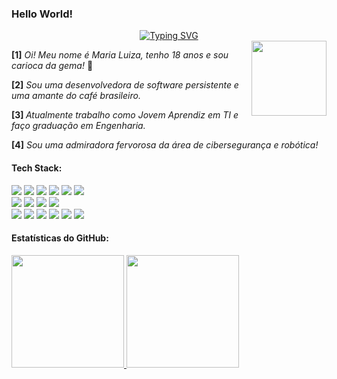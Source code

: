 <h3>Hello World! <img src ="https://media4.giphy.com/media/v1.Y2lkPTc5MGI3NjExa2xndGRld3ZjZXVlMGZ1NWZxejdvbDFmdHFya2xydzFvd2huNm85NCZlcD12MV9pbnRlcm5hbF9naWZfYnlfaWQmY3Q9cw/ZCM2FuiUVflBu/giphy.gif" style="width:30px;height:0" /></h3>

<div align="center">
 <a href="https://git.io/typing-svg"><img src="https://readme-typing-svg.herokuapp.com?font=Fira+Code&letterSpacing=0.2em&pause=1000&color=80FF00&width=435&lines=Loading+profile+.+.+.+;Acess+granted." alt="Typing SVG" /></a>
</div>

 <img align=right src="https://media.giphy.com/media/cJOaRkaZwxgYHkIueW/giphy.gif?cid=ecf05e479hudhixsgimm5dhiy0eqmxua025axdwny0z2ua75&ep=v1_stickers_related&rid=giphy.gif&ct=s" style="height:120px"/>
  <p> <b>[1]</b> <em>Oi! Meu nome é Maria Luiza, tenho 18 anos e sou carioca da gema! </em>👾 </p>
  <p> <b>[2]</b> <em>Sou uma desenvolvedora de software persistente e uma amante do café brasileiro. </em> </p>
  <p><b>[3] </b> <em> Atualmente trabalho como Jovem Aprendiz em TI e faço graduação em Engenharia. </em> </p>
  <p><b>[4]</b> <em> Sou uma admiradora fervorosa da área de cibersegurança e robótica! </em></p>

#### Tech Stack:

<div>
<img src="https://img.shields.io/badge/JavaScript-000000?logo=javascript&logoColor=F7DF1E&style=for-the-badge">
<img src="https://img.shields.io/badge/Babel-000000?style=for-the-badge&logo=babel&logoColor=F9DC3e">
<img src="https://img.shields.io/badge/HTML5-000000?style=for-the-badge&logo=html5&logoColor=E34F26">
<img src="https://img.shields.io/badge/Git-000000?style=for-the-badge&logo=git&logoColor=F05033">
<img src="https://img.shields.io/badge/CSS3-000000?style=for-the-badge&logo=css3&logoColor=1572B6">
<img src="https://img.shields.io/badge/Ruby-000000?style=for-the-badge&logo=ruby&logoColor=CC342D">
</div>
<div>
<img src="https://img.shields.io/badge/Node.js-000000?style=for-the-badge&logo=node.js&logoColor=6DA55F">
<img src="https://img.shields.io/badge/TailwindCSS-000000?style=for-the-badge&logo=tailwind-css&logoColor=38B2AC">
<img src="https://img.shields.io/badge/VS%20Code-000000?style=for-the-badge&logo=visual-studio-code&logoColor=0078d7">
<img src="https://img.shields.io/badge/Python-000000?style=for-the-badge&logo=python&logoColor=3776AB">
</div>
<div>
<img src="https://img.shields.io/badge/Insomnia-000000?style=for-the-badge&logo=insomnia&logoColor=5849BE">
<img src="https://img.shields.io/badge/Vite-000000?style=for-the-badge&logo=vite&logoColor=646CFF">
<img src="https://img.shields.io/badge/Linux-000000?style=for-the-badge&logo=linux&logoColor=FCC624">
<img src="https://img.shields.io/badge/Figma-000000?style=for-the-badge&logo=figma&logoColor=F24E1E">
<img src="https://img.shields.io/badge/Java-000000?style=for-the-badge&logo=openjdk&logoColor=ED8B00">
<img src="https://img.shields.io/badge/Rails-000000?style=for-the-badge&logo=ruby-on-rails&logoColor=CC0000">
</div>

 
#### Estatísticas do GitHub:

<div>
  <div>
  <a href= "https://github.com/MariaSinesio"> 
    <img height=180px src= "https://github-readme-stats.vercel.app/api/top-langs/?username=MariaSinesio&layout=compact&?count_private=true&langs_count=12&theme=chartreuse-dark&line_&locale=pt-br"/>
  </a>
    <img height=180px src= https://github-readme-stats.vercel.app/api/?username=MariaSinesio&show_icons=true&count_private=true&theme=chartreuse-dark&include_all_commits=true&line_&locale=pt-br>
  </div>
   <img align=right src ="https://media.giphy.com/media/v1.Y2lkPTc5MGI3NjExYTZicW96cTcxa3h3bzQyZWNtYzhoM2gxZXZ4MnQ2cG95djJsOXZ5cyZlcD12MV9zdGlja2Vyc19zZWFyY2gmY3Q9cw/Zd8PWjBCHCIAo/giphy.gif" style="width:90px;height:0" />
  

